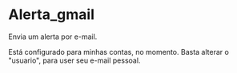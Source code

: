 # Alerta_gmail
Envia um alerta por e-mail. 

  Está configurado para minhas contas, no momento. Basta alterar o "usuario", para user seu e-mail pessoal.

